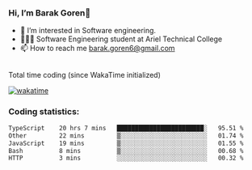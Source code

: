 ###  Hi, I’m Barak Goren👋
- 👀 I’m interested in Software engineering.
- 👨🏼‍🎓 Software Engineering student at Ariel Technical College
- 📫 How to reach me barak.goren6@gmail.com
##
Total time coding (since WakaTime initialized)

[![wakatime](https://wakatime.com/badge/user/5cc5ec80-a806-4ca2-a704-db29274e48cd.svg)](https://wakatime.com/@5cc5ec80-a806-4ca2-a704-db29274e48cd)

   
### Coding statistics:

<!--START_SECTION:waka-->

```txt
TypeScript    20 hrs 7 mins   ████████████████████████░   95.51 %
Other         22 mins         ▒░░░░░░░░░░░░░░░░░░░░░░░░   01.74 %
JavaScript    19 mins         ▒░░░░░░░░░░░░░░░░░░░░░░░░   01.55 %
Bash          8 mins          ▒░░░░░░░░░░░░░░░░░░░░░░░░   00.68 %
HTTP          3 mins          ░░░░░░░░░░░░░░░░░░░░░░░░░   00.32 %
```

<!--END_SECTION:waka-->

<!---
barakgoren/barakgoren is a ✨ special ✨ repository because its `README.md` (this file) appears on your GitHub profile.
You can click the Preview link to take a look at your changes.
--->
